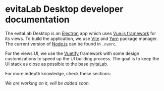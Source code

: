 # evitaLab Desktop developer documentation

The evitaLab Desktop is an [Electron](https://www.electronjs.org/) app which uses [Vue.js framework](https://vuejs.org/) for 
its views. To build the application,
we use [Vite](https://vitejs.dev/) and [Yarn](https://yarnpkg.com/) package manager. The current version of 
[Node.js](https://nodejs.org/en) can be found in `.nvmrc`.

For the views UI, we use the [Vuetify](https://vuetifyjs.com/en/) framework with some design customizations to speed up the UI
building process. The goal is to keep the UI stack as close as possible to the base [evitaLab](https://github.com/FgForrest/evitalab/blob/dev/documentation/developer/index.md).

For more indepth knowledge, check these sections:

_We are working on it, will be added soon._
